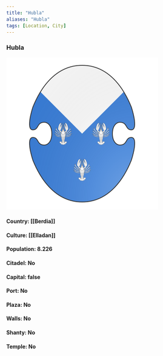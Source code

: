 ```yaml
---
title: "Hubla"
aliases: "Hubla"
tags: [Location, City]
---
```

### Hubla
![](attachment/bdce4e616b8b3566c67dd555505aac15.svg)

#### Country: [[Berdia]]

#### Culture: [[Elladan]]

#### Population: 8.226

#### Citadel: No

#### Capital: false

#### Port: No

#### Plaza: No

#### Walls: No

#### Shanty: No

#### Temple: No

